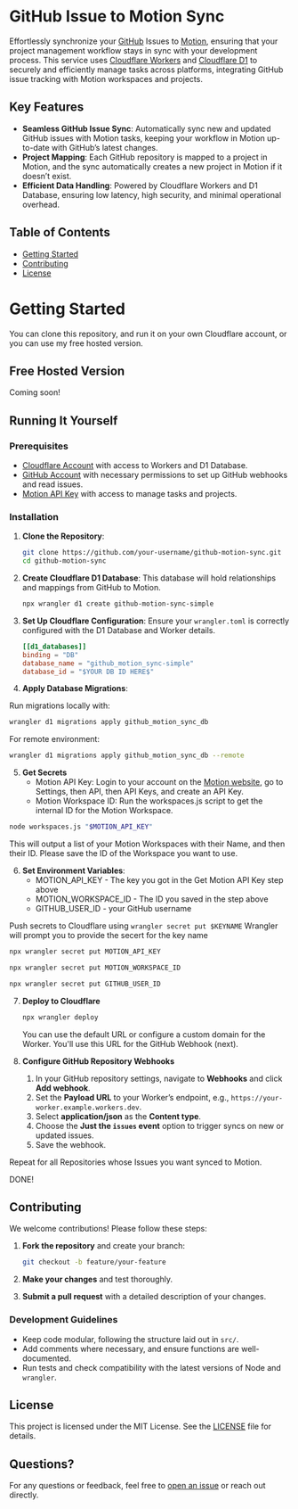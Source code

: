 # GitHub Issue to Motion Sync

Effortlessly synchronize your [GitHub](https://github.com) Issues to [Motion](https://usemotion.com), ensuring that your project management workflow stays in sync with your development process. This service uses [Cloudflare Workers](https://workers.cloudflare.com) and [Cloudflare D1](https://developers.cloudflare.com/d1/) to securely and efficiently manage tasks across platforms, integrating GitHub issue tracking with Motion workspaces and projects.

## Key Features

- **Seamless GitHub Issue Sync**: Automatically sync new and updated GitHub issues with Motion tasks, keeping your workflow in Motion up-to-date with GitHub’s latest changes.
- **Project Mapping**: Each GitHub repository is mapped to a project in Motion, and the sync automatically creates a new project in Motion if it doesn’t exist.
- **Efficient Data Handling**: Powered by Cloudflare Workers and D1 Database, ensuring low latency, high security, and minimal operational overhead.

## Table of Contents

- [Getting Started](#getting-started)
- [Contributing](#contributing)
- [License](#license)


# Getting Started

You can clone this repository, and run it on your own Cloudflare account, or you can use my free hosted version.

## Free Hosted Version

Coming soon!

## Running It Yourself

### Prerequisites

- [Cloudflare Account](https://dash.cloudflare.com/) with access to Workers and D1 Database.
- [GitHub Account](https://github.com/) with necessary permissions to set up GitHub webhooks and read issues.
- [Motion API Key](https://docs.usemotion.com/docs/motion-rest-api) with access to manage tasks and projects.


### Installation

1. **Clone the Repository**:
   ```bash
   git clone https://github.com/your-username/github-motion-sync.git
   cd github-motion-sync
   ```

2. **Create Cloudflare D1 Database**:
   This database will hold relationships and mappings from GitHub to Motion.

   ```bash
   npx wrangler d1 create github-motion-sync-simple
   ```

3. **Set Up Cloudflare Configuration**:
   Ensure your `wrangler.toml` is correctly configured with the D1 Database and Worker details.

      ```toml
   [[d1_databases]]
   binding = "DB"
   database_name = "github_motion_sync-simple"
   database_id = "$YOUR DB ID HERE$"
   ```


4. **Apply Database Migrations**:

Run migrations locally with:
```bash
wrangler d1 migrations apply github_motion_sync_db
```

For remote environment:
```bash
wrangler d1 migrations apply github_motion_sync_db --remote
```

5. **Get Secrets**
   - Motion API Key: Login to your account on the [Motion website](https://app.usemotion.com), go to Settings, then API, then API Keys, and create an API Key.
   - Motion Workspace ID: Run the workspaces.js script to get the internal ID for the Motion Workspace.

```bash
node workspaces.js "$MOTION_API_KEY"
```
This will output a list of your Motion Workspaces with their Name, and then their ID.  Please save the ID of the Workspace you want to use.


6. **Set Environment Variables**:
   - MOTION_API_KEY - The key you got in the Get Motion API Key step above
   - MOTION_WORKSPACE_ID - The ID you saved in the step above
   - GITHUB_USER_ID - your GitHub username

Push secrets to Cloudflare using `wrangler secret put $KEYNAME`
Wrangler will prompt you to provide the secert for the key name

  ```bash
  npx wrangler secret put MOTION_API_KEY
   ```

   ```bash
  npx wrangler secret put MOTION_WORKSPACE_ID
   ```
   ```bash
  npx wrangler secret put GITHUB_USER_ID
   ```


7. **Deploy to Cloudflare**

   ```bash
   npx wrangler deploy
   ```

   You can use the default URL or configure a custom domain for the Worker.  You'll use this URL for the GitHub Webhook (next).

8. **Configure GitHub Repository Webhooks**
   1. In your GitHub repository settings, navigate to **Webhooks** and click **Add webhook**.
   2. Set the **Payload URL** to your Worker’s endpoint, e.g., `https://your-worker.example.workers.dev`.
   3.  Select **application/json** as the **Content type**.
   4.  Choose the **Just the `issues` event** option to trigger syncs on new or updated issues.
   5.  Save the webhook.

Repeat for all Repositories whose Issues you want synced to Motion.

DONE!


## Contributing

We welcome contributions! Please follow these steps:

1. **Fork the repository** and create your branch:
   ```bash
   git checkout -b feature/your-feature
   ```

2. **Make your changes** and test thoroughly.

3. **Submit a pull request** with a detailed description of your changes.

### Development Guidelines

- Keep code modular, following the structure laid out in `src/`.
- Add comments where necessary, and ensure functions are well-documented.
- Run tests and check compatibility with the latest versions of Node and `wrangler`.

## License

This project is licensed under the MIT License. See the [LICENSE](LICENSE) file for details.

## Questions?

For any questions or feedback, feel free to [open an issue](https://github.com/your-username/github-motion-sync/issues) or reach out directly.
